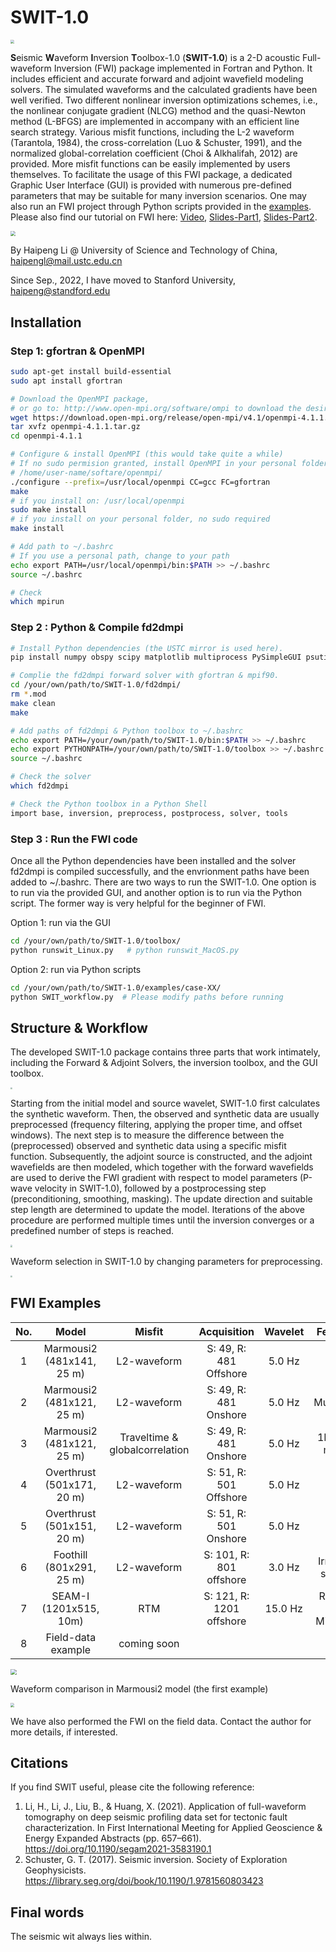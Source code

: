 # SWIT-1.0



<img src="./doc/logo.png" style="zoom:40%;" />

**S**eismic **W**aveform **I**nversion **T**oolbox-1.0 (**SWIT-1.0**) is a 2-D acoustic Full-waveform Inversion (FWI) package implemented in Fortran and Python. It includes efficient and accurate forward and adjoint wavefield modeling solvers. The simulated waveforms and the calculated gradients have been well verified. Two different nonlinear inversion optimizations schemes, i.e., the nonlinear conjugate gradient (NLCG) method and the quasi-Newton method (L-BFGS) are implemented in accompany with an efficient line search strategy. Various misfit functions, including the L-2 waveform (Tarantola, 1984), the cross-correlation  (Luo & Schuster, 1991), and the normalized global-correlation coefficient (Choi & Alkhalifah, 2012) are provided. More misfit functions can be easily implemented by users themselves. To facilitate the usage of this FWI package, a dedicated Graphic User Interface (GUI) is provided with numerous pre-defined parameters that may be suitable for many inversion scenarios. One may also run an FWI project through Python scripts provided in the [examples](https://github.com/Haipeng-ustc/SWIT-1.0/tree/main/examples). Please also find our tutorial on FWI here:  [Video](http://seismo.training.ustc.edu.cn/index.php/video), [Slides-Part1](http://seismo.training.ustc.edu.cn/public/%E6%9D%8E%E4%BF%8A%E4%BC%A6%E8%80%81%E5%B8%88%E8%AF%BE%E4%BB%B6.pdf), [Slides-Part2](http://seismo.training.ustc.edu.cn/public/SWIT%E7%A8%8B%E5%BA%8F%E4%BB%8B%E7%BB%8D.pdf).





<img src="./doc/GUI.png" style="zoom:50%;" />

By Haipeng Li @ University of Science and Technology of China,  haipengl@mail.ustc.edu.cn

Since Sep., 2022, I have moved to Stanford University, haipeng@standford.edu



## Installation 

### Step 1:  gfortran & OpenMPI

```bash
sudo apt-get install build-essential
sudo apt install gfortran

# Download the OpenMPI package, 
# or go to: http://www.open-mpi.org/software/ompi to download the desired version
wget https://download.open-mpi.org/release/open-mpi/v4.1/openmpi-4.1.1.tar.gz 
tar xvfz openmpi-4.1.1.tar.gz
cd openmpi-4.1.1

# Configure & install OpenMPI (this would take quite a while)
# If no sudo permision granted, install OpenMPI in your personal folder, i.e.
# /home/user-name/softare/openmpi/
./configure --prefix=/usr/local/openmpi CC=gcc FC=gfortran
make
# if you install on: /usr/local/openmpi 
sudo make install
# if you install on your personal folder, no sudo required
make install

# Add path to ~/.bashrc
# If you use a personal path, change to your path
echo export PATH=/usr/local/openmpi/bin:$PATH >> ~/.bashrc
source ~/.bashrc

# Check
which mpirun
```

### Step 2 : Python & Compile fd2dmpi

```bash
# Install Python dependencies (the USTC mirror is used here).
pip install numpy obspy scipy matplotlib multiprocess PySimpleGUI psutil Pillow -i https://pypi.mirrors.ustc.edu.cn/simple/

# Complie the fd2dmpi forward solver with gfortran & mpif90.
cd /your/own/path/to/SWIT-1.0/fd2dmpi/
rm *.mod
make clean
make

# Add paths of fd2dmpi & Python toolbox to ~/.bashrc 
echo export PATH=/your/own/path/to/SWIT-1.0/bin:$PATH >> ~/.bashrc
echo export PYTHONPATH=/your/own/path/to/SWIT-1.0/toolbox >> ~/.bashrc
source ~/.bashrc

# Check the solver 
which fd2dmpi

# Check the Python toolbox in a Python Shell 
import base, inversion, preprocess, postprocess, solver, tools 
```

### Step 3 : Run the FWI code

Once all the Python dependencies have been installed and the solver fd2dmpi is compiled successfully, and the envrionment paths have been added to ~/.bashrc.  There are two ways to run the SWIT-1.0. One option is to run via the provided GUI, and another option is to run via the Python script. The former way is very helpful for the beginner of FWI.

Option 1: run via the GUI

```bash
cd /your/own/path/to/SWIT-1.0/toolbox/
python runswit_Linux.py   # python runswit_MacOS.py    
```

Option 2: run via Python scripts

```bash
cd /your/own/path/to/SWIT-1.0/examples/case-XX/
python SWIT_workflow.py  # Please modify paths before running  
```



## Structure & Workflow

The developed SWIT-1.0 package contains three parts that work intimately, including the Forward & Adjoint Solvers, the inversion toolbox, and the GUI toolbox.

<img src="./doc/Structures.png" style="zoom:20%;" />



Starting from the initial model and source wavelet, SWIT-1.0 first calculates the synthetic waveform.  Then, the observed and synthetic data are usually preprocessed (frequency filtering,  applying the proper time, and offset windows). The next step is to measure the difference between the (preprocessed) observed and synthetic data using a specific misfit function. Subsequently, the adjoint source is constructed, and the adjoint wavefields are then modeled, which together with the forward wavefields are used to derive the FWI gradient with respect to model parameters (P-wave velocity in SWIT-1.0), followed by a postprocessing step (preconditioning, smoothing, masking). The update direction and suitable step length are determined to update the model. Iterations of the above procedure are performed multiple times until the inversion converges or a predefined number of steps is reached.

<img src="./doc/Workflow.png" style="zoom:20%;" />

Waveform selection in SWIT-1.0 by changing parameters for preprocessing.

<img src="./doc/waveform-selection.png" style="zoom:20%;" />

## FWI Examples

| No.  |              Model              |             Misfit             |       Acquisition        | Wavelet |        Features        |
| :--: | :-----------------------------: | :----------------------------: | :----------------------: | :-----: | :--------------------: |
|  1   |    Marmousi2 (481x141, 25 m)    |          L2-waveform           |  S: 49, R: 481 Offshore  | 5.0 Hz  |           -            |
|  2   |    Marmousi2 (481x121, 25 m)    |          L2-waveform           |  S: 49, R: 481 Onshore   | 5.0 Hz  |       Multiscale       |
|  3   |    Marmousi2 (481x121, 25 m)    | Traveltime & globalcorrelation |  S: 49, R: 481 Onshore   | 5.0 Hz  |    1D Initial model    |
|  4   |   Overthrust (501x171, 20 m)    |          L2-waveform           |  S: 51, R: 501 Offshore  | 5.0 Hz  |           -            |
|  5   |   Overthrust (501x151, 20 m)    |          L2-waveform           |  S: 51, R: 501 Onshore   | 5.0 Hz  |           -            |
|  6   | Foothill        (801x291, 25 m) |          L2-waveform           | S: 101, R: 801 offshore  | 3.0 Hz  |    Irregular seabed    |
|  7   |  SEAM-I       (1201x515, 10m)   |              RTM               | S: 121, R: 1201 offshore | 15.0 Hz | Reverse Time Migration |
|  8   |       Field-data example        |          coming soon           |                          |         |                        |



<img src="./doc/FWI.png" style="zoom:60%;" />

Waveform comparison in Marmousi2 model (the first example)

<img src="./doc/waveform.png" style="zoom:40%;" />

We have also performed the FWI on the field data. Contact the author for more details, if interested.



## Citations

If you find SWIT useful, please cite the following reference:

1. Li, H., Li, J., Liu, B., & Huang, X. (2021). Application of full-waveform tomography on deep seismic profiling data set for tectonic fault characterization. In First International Meeting for Applied Geoscience & Energy Expanded Abstracts (pp. 657–661). https://doi.org/10.1190/segam2021-3583190.1
2. Schuster, G. T. (2017). Seismic inversion. Society of Exploration Geophysicists. https://library.seg.org/doi/book/10.1190/1.9781560803423

## Final words
The seismic wit always lies within.
